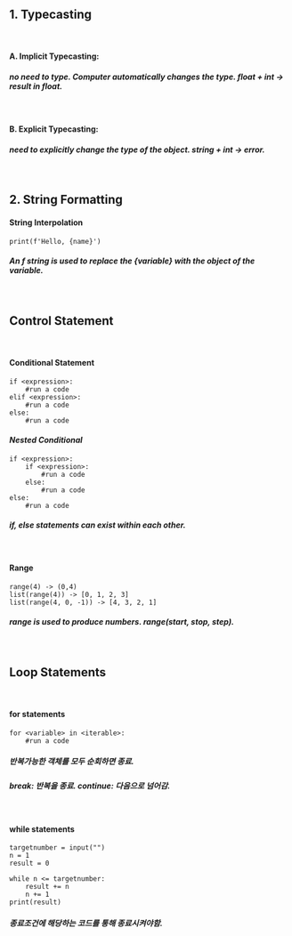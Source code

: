## 1. Typecasting 
<br/>

#### A. **Implicit Typecasting:**
##### no need to type. Computer automatically changes the type. *float + int -> result in float.*
<br/>

#### B. **Explicit Typecasting:** 
##### need to explicitly change the type of the object. *string + int -> error.*
<br/>

## 2. String Formatting 
#### **String Interpolation**
```
print(f'Hello, {name}')
```
##### An f string is used to replace the {variable} with the object of the variable. 
<br/>

## Control Statement
<br/>

#### **Conditional Statement**
```
if <expression>:
    #run a code
elif <expression>:
    #run a code
else:
    #run a code
```
#### *Nested Conditional*
```
if <expression>:
    if <expression>:
        #run a code
    else:
        #run a code
else:
    #run a code
```
##### if, else statements can exist within each other. 
<br/>

#### **Range**
```
range(4) -> (0,4)
list(range(4)) -> [0, 1, 2, 3]
list(range(4, 0, -1)) -> [4, 3, 2, 1]
```
##### range is used to produce numbers. range(start, stop, step). 
<br/>

## Loop Statements 
<br/>

#### **for statements**
```
for <variable> in <iterable>:
    #run a code
```
##### 반복가능한 객체를 모두 순회하면 종료. 
##### break: 반복을 종료. continue: 다음으로 넘어감. 
<br/>

#### **while statements**
```
targetnumber = input("")
n = 1
result = 0

while n <= targetnumber:
    result += n 
    n += 1
print(result)
```
##### 종료조건에 해당하는 코드를 통해 종료시켜야함. 

